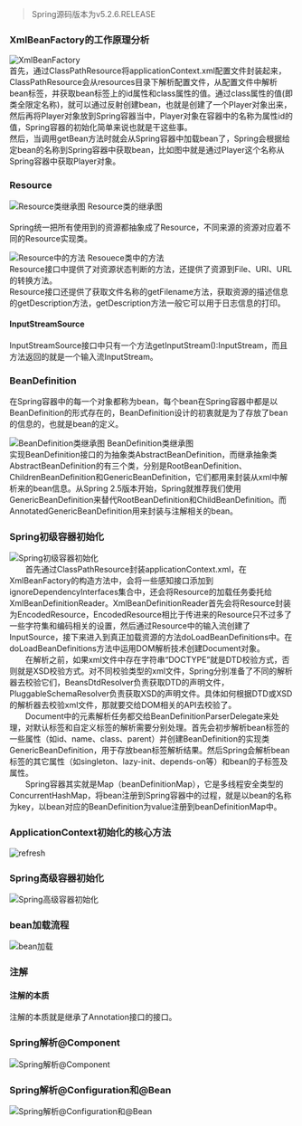 > Spring源码版本为v5.2.6.RELEASE
### XmlBeanFactory的工作原理分析
![XmlBeanFactory](../images/spring/2023-09-18_XmlBeanFactory的工作原理分析.png ':size=60%')  
首先，通过ClassPathResource将applicationContext.xml配置文件封装起来，ClassPathResource会从resources目录下解析配置文件，从配置文件中解析bean标签，并获取bean标签上的id属性和class属性的值。通过class属性的值(即类全限定名称)，就可以通过反射创建bean，也就是创建了一个Player对象出来，然后再将Player对象放到Spring容器当中，Player对象在容器中的名称为属性id的值，Spring容器的初始化简单来说也就是干这些事。  
然后，当调用getBean方法时就会从Spring容器中加载bean了，Spring会根据给定bean的名称到Spring容器中获取bean，比如图中就是通过Player这个名称从Spring容器中获取Player对象。

### Resource
![Resource类继承图](../images/spring/2023-09-18_Resource继承关系.png ':size=70%')
Resource类的继承图  
<br/>
Spring统一把所有使用到的资源都抽象成了Resource，不同来源的资源对应着不同的Resource实现类。  

![Resource中的方法](../images/spring/2023-09-18_Resource类中的方法.png ':size=50%')
Resouece类中的方法  
Resource接口中提供了对资源状态判断的方法，还提供了资源到File、URI、URL的转换方法。  
Resource接口还提供了获取文件名称的getFilename方法，获取资源的描述信息的getDescription方法，getDescription方法一般它可以用于日志信息的打印。  

#### InputStreamSource
InputStreamSource接口中只有一个方法getInputStream():InputStream，而且方法返回的就是一个输入流InputStream。

### BeanDefinition
在Spring容器中的每一个对象都称为bean，每个bean在Spring容器中都是以BeanDefinition的形式存在的，BeanDefinition设计的初衷就是为了存放了bean的信息的，也就是bean的定义。  
  
![BeanDefinition类继承图](../images/spring/2023-09-19_BeanDefinition类继承图.png ':size=50%')
BeanDefinition类继承图  
实现BeanDefinition接口的为抽象类AbstractBeanDefinition，而继承抽象类AbstractBeanDefinition的有三个类，分别是RootBeanDefinition、ChildrenBeanDefinition和GenericBeanDefinition，它们都用来封装从xml中解析来的bean信息。从Spring 2.5版本开始，Spring就推荐我们使用GenericBeanDefinition来替代RootBeanDefinition和ChildBeanDefinition。而AnnotatedGenericBeanDefinition用来封装与注解相关的bean。

### Spring初级容器初始化
![Spring初级容器初始化](../images/spring/2023-09-19_spring初级容器初始化.png)  
&emsp;&emsp;首先通过ClassPathResource封装applicationContext.xml，在XmlBeanFactory的构造方法中，会将一些感知接口添加到ignoreDependencyInterfaces集合中，还会将Resource的加载任务委托给XmlBeanDefinitionReader。XmlBeanDefinitionReader首先会将Resource封装为EncodedResource，EncodedResource相比于传进来的Resource只不过多了一些字符集和编码相关的设置，然后通过Resource中的输入流创建了InputSource，接下来进入到真正加载资源的方法doLoadBeanDefinitions中。在doLoadBeanDefinitions方法中运用DOM解析技术创建Document对象。  
&emsp;&emsp;在解析之前，如果xml文件中存在字符串“DOCTYPE”就是DTD校验方式，否则就是XSD校验方式。对不同校验类型的xml文件，Spring分别准备了不同的解析器去校验它们，BeansDtdResolver负责获取DTD的声明文件，PluggableSchemaResolver负责获取XSD的声明文件。具体如何根据DTD或XSD的解析器去校验xml文件，那就要交给DOM相关的API去校验了。  
&emsp;&emsp;Document中的元素解析任务都交给BeanDefinitionParserDelegate来处理，对默认标签和自定义标签的解析需要分别处理。首先会初步解析bean标签的一些属性（如id、name、class、parent）并创建BeanDefinition的实现类GenericBeanDefinition，用于存放bean标签解析结果。然后Spring会解析bean标签的其它属性（如singleton、lazy-init、depends-on等）和bean的子标签及属性。  
&emsp;&emsp;Spring容器其实就是Map（beanDefinitionMap），它是多线程安全类型的ConcurrentHashMap，将bean注册到Spring容器中的过程，就是以bean的名称为key，以bean对应的BeanDefinition为value注册到beanDefinitionMap中。  


### ApplicationContext初始化的核心方法
![refresh](../images/spring/2023-09-21_refresh().png ':size=70%')

### Spring高级容器初始化
![Spring高级容器初始化](../images/spring/2023-09-21_spring高级容器初始化.png)

### bean加载流程
![bean加载](../images/spring/2023-09-22_bean加载.png)

### 注解

#### 注解的本质
注解的本质就是继承了Annotation接口的接口。  

### Spring解析@Component
![Spring解析@Component](../images/spring/2023-09-24_Spring解析@Component.png)

### Spring解析@Configuration和@Bean
![Spring解析@Configuration和@Bean](../images/spring/2023-09-24_Spring解析@Configuration和@Bean.png)